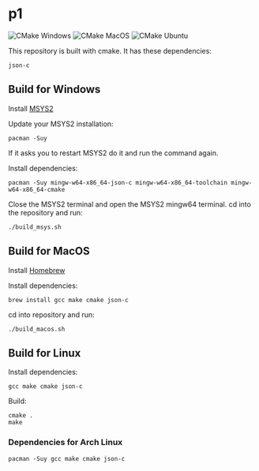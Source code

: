 # p1

![CMake Windows](https://github.com/mads256h/p1/workflows/CMake%20Windows/badge.svg)
![CMake MacOS](https://github.com/mads256h/p1/workflows/CMake%20MacOS/badge.svg)
![CMake Ubuntu](https://github.com/mads256h/p1/workflows/CMake%20Ubuntu/badge.svg)

This repository is built with cmake.
It has these dependencies:

```
json-c
```


## Build for Windows

Install [MSYS2](https://msys.org)

Update your MSYS2 installation:

```
pacman -Suy
```

If it asks you to restart MSYS2 do it and run the command again.

Install dependencies:

```
pacman -Suy mingw-w64-x86_64-json-c mingw-w64-x86_64-toolchain mingw-w64-x86_64-cmake
```

Close the MSYS2 terminal and open the MSYS2 mingw64 terminal. cd into the repository and run:

```
./build_msys.sh
```


## Build for MacOS

Install [Homebrew](https://brew.sh)

Install dependencies:

```
brew install gcc make cmake json-c
```

cd into repository and run:

```
./build_macos.sh
```

## Build for Linux

Install dependencies:

```
gcc make cmake json-c
```

Build:

```
cmake .
make
```


### Dependencies for Arch Linux

```
pacman -Suy gcc make cmake json-c
```


